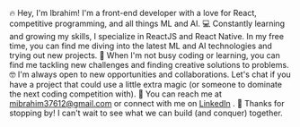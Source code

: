 🔥 Hey, I'm Ibrahim! I'm a front-end developer with a love for React, competitive programming, and all things ML and AI.
💻 Constantly learning and growing my skills, I specialize in ReactJS and React Native. In my free time, you can find me diving into the latest ML and AI technologies   and trying out new projects.
💪 When I'm not busy coding or learning, you can find me tackling new challenges and finding creative solutions to problems.
🤓 I'm always open to new opportunities and collaborations. Let's chat if you have a project that could use a little extra magic (or someone to dominate the next coding competition with).
📧 You can reach me at mibrahim37612@gmail.com or connect with me on [LinkedIn](https://www.linkedin.com/in/ibrahim-mobileapp-developer/) .
🚀 Thanks for stopping by! I can't wait to see what we can build (and conquer) together.
<!---
mibrahim2001/mibrahim2001 is a ✨ special ✨ repository because its `README.md` (this file) appears on your GitHub profile.
You can click the Preview link to take a look at your changes.
--->
